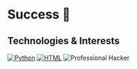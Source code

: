 # Success 🎯

## Technologies & Interests
[![Python](https://img.shields.io/badge/Python-3776AB?style=for-the-badge&logo=python&logoColor=white)](https://www.python.org/)
[![HTML](https://img.shields.io/badge/HTML-E34F26?style=for-the-badge&logo=html5&logoColor=white)](https://developer.mozilla.org/en-US/docs/Web/HTML)
![Professional Hacker](https://img.shields.io/badge/Professional_Hacker-008000?style=for-the-badge&logoColor=white)

